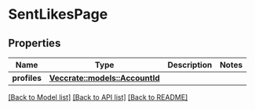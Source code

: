 # SentLikesPage

## Properties

Name | Type | Description | Notes
------------ | ------------- | ------------- | -------------
**profiles** | [**Vec<crate::models::AccountId>**](AccountId.md) |  | 

[[Back to Model list]](../README.md#documentation-for-models) [[Back to API list]](../README.md#documentation-for-api-endpoints) [[Back to README]](../README.md)


